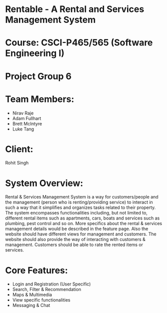 # Rentable - A Rental and Services Management System

# Course: CSCI-P465/565 (Software Engineering I)

# Project Group 6
# Team Members:
<ul>
  <li>Nirav Raje</li>
  <li>Adam Fullhart</li>  
  <li>Brett McIntyre</li>  
  <li>Luke Tang</li>
</ul>

# Client:
Rohit Singh

# System Overview:
Rental & Services Management System is a way for customers/people and the management (person who is renting/providing service) to interact in such a way that it simplifies and organizes tasks related to their property. The system encompasses functionalities including, but not limited to, different rental items such as apartments, cars, boats and services such as plumbing, pest control and so on. More specifics about the rental & services management details would be described in the feature page. Also the website should have different views for management and customers. The website should also provide the way of interacting with customers & management. Customers should be able to rate the rented items or services.

# Core Features:
<ul>
  <li>Login and Registration (User Specific)</li>
  <li>Search, Filter & Recommendation</li>
  <li>Maps & Multimedia</li>
  <li>View specific functionalities</li>
  <li>Messaging & Chat</li>
</ul>
  
